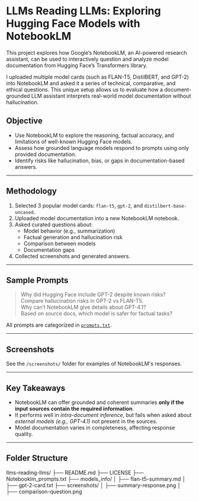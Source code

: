 # LLMs Reading LLMs: Exploring Hugging Face Models with NotebookLM

This project explores how Google’s NotebookLM, an AI-powered research assistant, can be used to interactively question and analyze model documentation from Hugging Face’s Transformers library.

I uploaded multiple model cards (such as FLAN-T5, DistilBERT, and GPT-2) into NotebookLM and asked it a series of technical, comparative, and ethical questions. This unique setup allows us to evaluate how a document-grounded LLM assistant interprets real-world model documentation without hallucination.


## Objective

- Use NotebookLM to explore the reasoning, factual accuracy, and limitations of well-known Hugging Face models.
- Assess how grounded language models respond to prompts using only provided documentation.
- Identify risks like hallucination, bias, or gaps in documentation-based answers.

---

## Methodology

1. Selected 3 popular model cards: `flan-t5`, `gpt-2`, and `distilbert-base-uncased`.
2. Uploaded model documentation into a new NotebookLM notebook.
3. Asked curated questions about:
   - Model behavior (e.g., summarization)
   - Factual generation and hallucination risk
   - Comparison between models
   - Documentation gaps
4. Collected screenshots and generated answers.

---

## Sample Prompts

> Why did Hugging Face include GPT-2 despite known risks?  
> Compare hallucination risks in GPT-2 vs FLAN-T5.  
> Why can’t NotebookLM give details about GPT-4.1?  
> Based on source docs, which model is safer for factual tasks?

All prompts are categorized in [`prompts.txt`](./NotebookLM_Prompts.txt).

---

## Screenshots

See the `/screenshots/` folder for examples of NotebookLM's responses.

---

## Key Takeaways

- NotebookLM can offer grounded and coherent summaries **only if the input sources contain the required information**.
- It performs well in *intra-document inference*, but fails when asked about *external models (e.g., GPT-4.1)* not present in the sources.
- Model documentation varies in completeness, affecting response quality.

---

## Folder Structure

llms-reading-llms/
├── README.md
├── LICENSE
├── Notebooklm_prompts.txt
├── models_info/
│ ├── flan-t5-summary.md
│ ├── gpt-2-card.txt
├── screenshots/
│ ├── summary-response.png
│ ├── comparison-question.png
